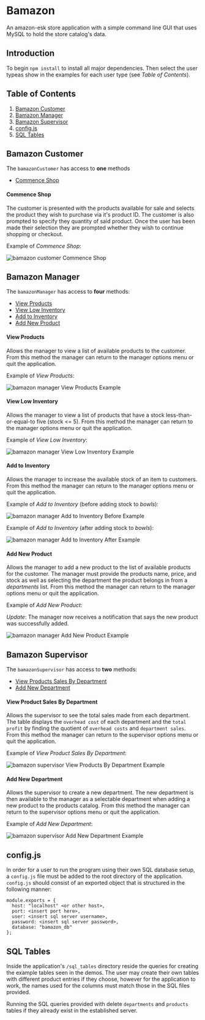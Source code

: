# Bamazon
An amazon-esk store application with a simple command line GUI that uses MySQL to hold the store catalog's data.

## Introduction
To begin `npm install` to install all major dependencies. Then select the user typeas show in the examples for each user type (see *Table of Contents*).

## Table of Contents
1. [Bamazon Customer](#bamazon-customer)
2. [Bamazon Manager](#bamazon-manager)
3. [Bamazon Supervisor](#bamazon-supervisor)
4. [config.js](#config-js)
5. [SQL Tables](#sql-tables)

## Bamazon Customer <a name="bamazon-customer"></a>
The `bamazonCustomer` has access to **one** methods
- [Commence Shop](#customer-commenceShop-method)

#### Commence Shop <a name="customer-commenceShop-method"></a>
The customer is presented with the products available for sale and selects
the product they wish to purchase via it's product ID. The customer is also
prompted to specify they quantity of said product. Once the user has been
made their selection they are prompted whether they wish to continue shopping
or checkout.

Example of *Commence Shop*:

![bamazon customer Commence Shop](./demo-imgs/customer-imgs/customer-demo.png "bamazon customer Commence Shop example")


## Bamazon Manager <a name="bamazon-manager"></a>
The `bamazonManager` has access to **four** methods:
- [View Products](#manager-viewProducts-method)
- [View Low Inventory](#manager-viewLowInventory-method)
- [Add to Inventory](#manager-addToInventory-method)
- [Add New Product](#manager-addNewProduct-method)

#### View Products <a name="manager-viewProducts-method"></a>
Allows the manager to view a list of available products to the customer. From this method the manager can return to the manager options menu or quit the application.

Example of *View Products*:

![bamazon manager View Products Example](./demo-imgs/manager-imgs/manager-viewProducts-demo.png "bamazon manager View Products Example")

#### View Low Inventory <a name="manager-viewLowInventory-method"></a>
Allows the manager to view a list of products that have a stock less-than-or-equal-to five (stock <= 5). From this method the manager can return to the manager options menu or quit the application.

Example of *View Low Inventory*:

![bamazon manager View Low Inventory Example](./demo-imgs/manager-imgs/manager-viewLowInventory-demo.png "bamazon manager View Low Inventory Example")

#### Add to Inventory <a name="manager-addToInventory-method"></a>
Allows the manager to increase the available stock of an item to customers. From this method the manager can return to the manager options menu or quit the application.

Example of *Add to Inventory* (before adding stock to *bowls*):

![bamazon manager Add to Inventory Before Example](./demo-imgs/manager-imgs/manager-addInventory-demo-1.png "bamazon manager Add to Inventory Before Example")

Example of *Add to Inventory* (after adding stock to *bowls*):

![bamazon manager Add to Inventory After Example](./demo-imgs/manager-imgs/manager-addInventory-demo-2.png "bamazon manager Add To Inventory After Example")

#### Add New Product <a name="manager-addNewProduct-method"></a>
Allows the manager to add a new product to the list of available products for
the customer. The manager must provide the products name, price, and stock as well as selecting the department the product belongs in from a *departments* list. From this method the manager can return to the manager options menu or quit the application.

Example of *Add New Product*:

*Update*: The manager now receives a notification that says the new product was successfully added.

![bamazon manager Add New Product Example](./demo-imgs/manager-imgs/manager-addNewProduct-demo.png "bamazon manager Add New Product Example")

## Bamazon Supervisor <a name="bamazon-supervisor"></a>
The `bamazonSupervisor` has access to **two** methods:
- [View Products Sales By Department](#manager-viewProductSales-method)
- [Add New Department](#supervisor-addNewDepartment-method)

#### View Product Sales By Department <a name="supervisor-viewProductSales-method"></a>
Allows the supervisor to see the total sales made from each department. The table displays the `overhead cost` of each department and the `total profit` by finding the quotient of `overhead costs` and `department sales`. From this method the manager can return to the supervisor options menu or quit the application.

Example of *View Product Sales By Department*:

![bamazon supervisor View Products By Department  Example](./demo-imgs/supervisor-imgs/supervisor-viewProductSales-demo.png "bamazon supervisor View Products By Department Example")


#### Add New Department <a name="supervisor-addNewDepartment-method"></a>
Allows the supervisor to create a new department. The new department is then available to the manager as a selectable department when adding a new product to the products catalog. From this method the manager can return to the supervisor options menu or quit the application.

Example of *Add New Department*:

![bamazon supervisor Add New Department Example](./demo-imgs/supervisor-imgs/supervisor-addNewDepartment-demo.png "bamazon supervisor Add New Department Example")

## config.js <a name="config-js"></a>

In order for a user to run the program using their own SQL database setup, a `config.js` file must be added to the root directory of the application. `config.js` should consist of an exported object that is structured in the following manner:

```
module.exports = {
  host: "localhost" <or other host>,
  port: <insert port here>,
  user: <insert sql server username>,
  password: <insert sql server password>,
  database: "bamazon_db"
};
```

## SQL Tables <a name="sql-tables"></a>
Inside the application's `/sql_tables` directory reside the queries for creating the example tables seen in the demos. The user may create their own tables with different product entries if they choose, however for the application to work, the names used for the columns must match those in the SQL files provided.

Running the SQL queries provided with delete `departments` and `products` tables if they already exist in the established server.
